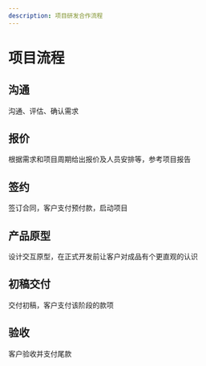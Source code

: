 ```yaml
---
description: 项目研发合作流程
---
```


# 项目流程

## 沟通

沟通、评估、确认需求

## 报价

根据需求和项目周期给出报价及人员安排等，参考项目报告

## 签约

签订合同，客户支付预付款，启动项目

## 产品原型

设计交互原型，在正式开发前让客户对成品有个更直观的认识

## 初稿交付

交付初稿，客户支付该阶段的款项

## 验收

客户验收并支付尾款



